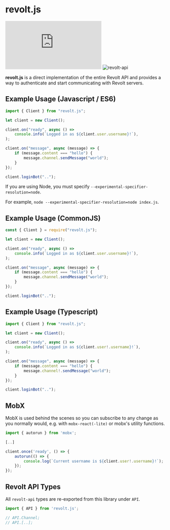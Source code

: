 # revolt.js

![revolt.js](https://img.shields.io/npm/v/revolt.js) ![revolt-api](https://img.shields.io/npm/v/revolt-api?label=Revolt%20API)

**revolt.js** is a direct implementation of the entire Revolt API and provides a way to authenticate and start communicating with Revolt servers.

## Example Usage (Javascript / ES6)

```javascript
import { Client } from "revolt.js";

let client = new Client();

client.on("ready", async () =>
    console.info(`Logged in as ${client.user.username}!`),
);

client.on("message", async (message) => {
    if (message.content === "hello") {
        message.channel.sendMessage("world");
    }
});

client.loginBot("..");
```

If you are using Node, you must specify `--experimental-specifier-resolution=node`.

For example, `node --experimental-specifier-resolution=node index.js`.

## Example Usage (CommonJS)

```javascript
const { Client } = require("revolt.js");

let client = new Client();

client.on("ready", async () =>
    console.info(`Logged in as ${client.user.username}!`),
);

client.on("message", async (message) => {
    if (message.content === "hello") {
        message.channel.sendMessage("world");
    }
});

client.loginBot("..");
```

## Example Usage (Typescript)

```typescript
import { Client } from "revolt.js";

let client = new Client();

client.on("ready", async () =>
    console.info(`Logged in as ${client.user!.username}!`),
);

client.on("message", async (message) => {
    if (message.content === "hello") {
        message.channel!.sendMessage("world");
    }
});

client.loginBot("..");
```

## MobX

MobX is used behind the scenes so you can subscribe to any change as you normally would, e.g. with `mobx-react(-lite)` or mobx's utility functions.

```typescript
import { autorun } from 'mobx';

[..]

client.once('ready', () => {
    autorun(() => {
        console.log(`Current username is ${client.user!.username}!`);
    });
});
```

## Revolt API Types

All `revolt-api` types are re-exported from this library under `API`.

```typescript
import { API } from 'revolt.js';

// API.Channel;
// API.[..];
```
